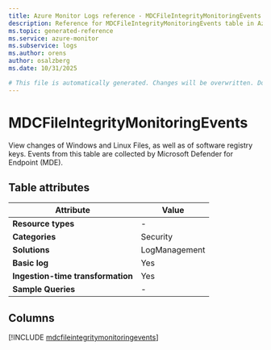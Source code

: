 ```yaml
---
title: Azure Monitor Logs reference - MDCFileIntegrityMonitoringEvents
description: Reference for MDCFileIntegrityMonitoringEvents table in Azure Monitor Logs.
ms.topic: generated-reference
ms.service: azure-monitor
ms.subservice: logs
ms.author: orens
author: osalzberg
ms.date: 10/31/2025

# This file is automatically generated. Changes will be overwritten. Do not change this file directly.
---
```


# MDCFileIntegrityMonitoringEvents

View changes of Windows and Linux Files, as well as of software registry keys. Events from this table are collected by Microsoft Defender for Endpoint (MDE).


## Table attributes

|Attribute|Value|
|---|---|
|**Resource types**|-|
|**Categories**|Security|
|**Solutions**| LogManagement|
|**Basic log**|Yes|
|**Ingestion-time transformation**|Yes|
|**Sample Queries**|-|



## Columns
  
[!INCLUDE [mdcfileintegritymonitoringevents](~/reusable-content/ce-skilling/azure/includes/azure-monitor/reference/tables/mdcfileintegritymonitoringevents-include.md)]
